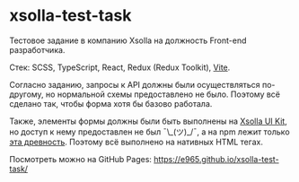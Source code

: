 # xsolla-test-task

Тестовое задание в компанию Xsolla на должность Front-end разработчика.

Стек: SCSS, TypeScript, React, Redux (Redux Toolkit), [Vite](https://vitejs.dev).

Согласно заданию, запросы к API должны были осуществляться по-другому, но нормальной схемы предоставлено не было. Поэтому всё сделано так, чтобы форма хотя бы базово работала.

Также, элементы формы должны были быть выполнены на [Xsolla UI Kit](https://uikit.xsolla.com), но доступ к нему предоставлен не был ¯\\\_(ツ)\_/¯, а на npm лежит только [эта древность](https://www.npmjs.com/package/xsolla-uikit). Поэтому всё выполнено на нативных HTML тегах.

Посмотреть можно на GitHub Pages: https://e965.github.io/xsolla-test-task/
